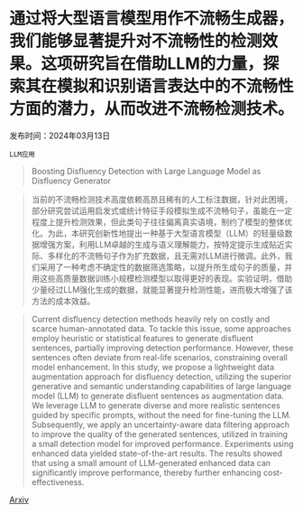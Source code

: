 # 通过将大型语言模型用作不流畅生成器，我们能够显著提升对不流畅性的检测效果。这项研究旨在借助LLM的力量，探索其在模拟和识别语言表达中的不流畅性方面的潜力，从而改进不流畅检测技术。

发布时间：2024年03月13日

`LLM应用`

> Boosting Disfluency Detection with Large Language Model as Disfluency Generator

> 当前的不流畅检测技术高度依赖高昂且稀有的人工标注数据，针对此困境，部分研究尝试运用启发式或统计特征手段模拟生成不流畅句子，虽能在一定程度上提升检测效果，但此类句子往往偏离真实语境，制约了模型的整体优化。为此，本研究创新性地提出一种基于大型语言模型（LLM）的轻量级数据增强方案，利用LLM卓越的生成与语义理解能力，按特定提示生成贴近实际、多样化的不流畅句子作为扩充数据，且无需对LLM进行微调。此外，我们采用了一种考虑不确定性的数据筛选策略，以提升所生成句子的质量，并用这些高质量数据训练小规模检测模型以取得更好的表现。实验证明，借助少量经过LLM强化生成的数据，就能显著提升检测性能，进而极大增强了该方法的成本效益。

> Current disfluency detection methods heavily rely on costly and scarce human-annotated data. To tackle this issue, some approaches employ heuristic or statistical features to generate disfluent sentences, partially improving detection performance. However, these sentences often deviate from real-life scenarios, constraining overall model enhancement. In this study, we propose a lightweight data augmentation approach for disfluency detection, utilizing the superior generative and semantic understanding capabilities of large language model (LLM) to generate disfluent sentences as augmentation data. We leverage LLM to generate diverse and more realistic sentences guided by specific prompts, without the need for fine-tuning the LLM. Subsequently, we apply an uncertainty-aware data filtering approach to improve the quality of the generated sentences, utilized in training a small detection model for improved performance. Experiments using enhanced data yielded state-of-the-art results. The results showed that using a small amount of LLM-generated enhanced data can significantly improve performance, thereby further enhancing cost-effectiveness.

[Arxiv](https://arxiv.org/abs/2403.08229)